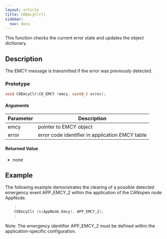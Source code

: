 ```yaml
---
layout: article
title: COEmcyClr()
sidebar:
  nav: docs
---
```


This function checks the current error state and updates the object dictionary. 

<!--more-->

## Description

The EMCY message is transmitted if the error was previously detected.

### Prototype

```c
void COEmcyClr(CO_EMCY *emcy, uint8_t error);
```

#### Arguments

| Parameter | Description |
| --- | --- |
| emcy | pointer to EMCY object |
| error | error code identifier in application EMCY table |

#### Returned Value

- none

## Example

The following example demonstrates the clearing of a possible detected emergency event APP_EMCY_2 within the application of the CANopen node AppNode.

```c
    :
    COEmcyClr (&(AppNode.Emcy), APP_EMCY_2);
    :
```

Note: The emergency identifier APP_EMCY_2 must be defined within the application-specific configuration.
